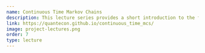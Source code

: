 ```yaml
---
name: Continuous Time Markov Chains
description: This lecture series provides a short introduction to the fascinating field of continuous time Markov chains.
link: https://quantecon.github.io/continuous_time_mcs/
image: project-lectures.png
order: 7
type: lecture
---
```

